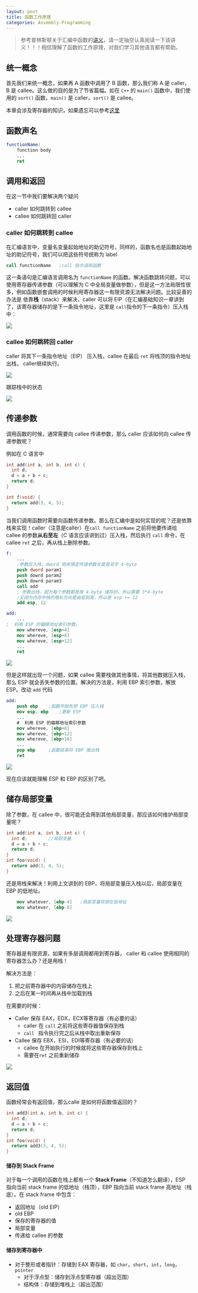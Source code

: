```yaml
---
layout: post
title: 函数工作原理
categories: Assembly-Programming
---
```



> 参考普林斯顿关于汇编中函数的[讲义](http://www.cs.princeton.edu/courses/archive/spr11/cos217/lectures/15AssemblyFunctions.pdf)，请一定抽空认真阅读一下该讲义！！！相信理解了函数的工作原理，对我们学习其他语言都有帮助。

## 统一概念

首先我们来统一概念，如果再 A 函数中调用了 B 函数，那么我们称 A 是 caller，B 是 callee。这么做的目的是为了节省篇幅。如在 `C++` 的 `main()` 函数中，我们使用的 `sort()` 函数，`main()` 是 caller，`sort()` 是 callee。

本章会涉及寄存器的知识，如果遗忘可以参考[这里](http://hychn.github.io/assembly-programming/1.3-%E6%B1%87%E7%BC%96%E5%9F%BA%E7%A1%80%E7%9F%A5%E8%AF%86/#section-2)


## 函数声名

```nasm
functionName:
	function body
	...
	ret

```


## 调用和返回

在这一节中我们要解决两个疑问

+ caller 如何跳转到 callee
+ callee 如何跳转回 caller

### caller 如何跳转到 callee

在汇编语言中，变量名变量起始地址的助记符号，同样的，函数名也是函数起始地址的助记符号，我们可以把这些符号统称为 label

```nasm
call functionName	;call 指令调用函数
```

这一条语句是汇编语言调用名为 `functionName` 的函数。解决函数跳转问题，可以使用寄存器传递参数（可以理解为 C 中全局变量做参数），但是这一方法局限性很多，例如函数嵌套调用的时候利用寄存器这一有限资源无法解决问题。比较妥善的办法是 依靠**栈**（stack）来解决，caller 可以将 EIP（在汇编基础知识一章讲到了，该寄存器储存的是下一条指令地址，这里是 `call`指令的下一条指令）压入栈中：

![](https://raw.githubusercontent.com/hychn/hychn.github.io/master/img/asm6.png)



### callee 如何跳转回 caller

caller 将其下一条指令地址（EIP） 压入栈，callee 在最后 `ret` 将栈顶的指令地址出栈， caller继续执行。

![](https://raw.githubusercontent.com/hychn/hychn.github.io/master/img/asm7.png)

跟踪栈中的状态

![](https://raw.githubusercontent.com/hychn/hychn.github.io/master/img/asm8.png)



## 传递参数

调用函数的时候，通常需要向 callee 传递参数，那么 caller 应该如何向 callee 传递参数呢？

例如在 C 语言中

```c
int add(int a, int b, int c) {
  int d;
  d = a + b + c;
  return d; 
}

int f(void) {
  return add(3, 4, 5);
}
```

当我们调用函数时需要向函数传递参数。那么在汇编中是如何实现的呢？还是依靠栈来实现！caller（注意是caller）在`call functionName` 之前将他要传递给 callee 的参数**从右至左**（C 语言应该讲到过）压入栈，然后执行 `call` 命令，在 callee `ret` 之后，再从栈上删除参数。

```nasm
f:
	...
	;参数压入栈，dword 用来限定传递参数长度是双字 4-byte
	push dword param1
	push dowrd param2
	push dowrd param3
	call add
	; 参数出栈，因为每个参数都是用 4-byte 储存的，所以需要 3*4-byte
	;又因为内存中栈的增长方向是由低到高，所以是 esp += 12
	add esp, 12 	

add:
	...
;  利用 ESP 的偏移地址索引参数。 
	mov whereve, [esp+4]		
	mov whereve, [esp+8]
	mov whereve, [esp+12]
	...
	ret
```



![](https://raw.githubusercontent.com/hychn/hychn.github.io/master/img/asm9.png)

但是这样就出现一个问题，如果 callee 需要栈做其他事情，将其他数据压入栈，那么 ESP 就会丢失参数的位置。解决的方法是，利用 EBP 索引参数，解放 ESP。改动 `add` 代码

```nasm
add:
	push ebp	;函数开始先把 EBP 压入栈
	mov esp, ebp	;更新 ESP
	...
	#  利用 ESP 的偏移地址索引参数
	mov whereve, [ebp+8]
	mov whereve, [ebp+12]
	mov whereve, [ebp+16]
	...
	pop ebp		;函数结束将 EBP 推出栈
	ret
```



![](https://raw.githubusercontent.com/hychn/hychn.github.io/master/img/asm10.png)

现在应该就能理解 ESP 和 EBP 的区别了吧。

## 储存局部变量

除了参数，在 callee 中，很可能还会用到其他局部变量，那应该如何维护局部变量呢？

```c
int add(int a, int b, int c) {
  int d;		//局部变量
  d = a + b + c;
  return d; 
}
int foo(void) {
  return add(3, 4, 5);
}
```

还是用栈来解决！利用上文讲到的 EBP，将局部变量压入栈以后，局部变量在 EBP 的低地址。

```nasm
	mov whatever, [ebp-4]	;局部变量存放在低地址
	mov whatever, [ebp-8]
```

![](https://raw.githubusercontent.com/hychn/hychn.github.io/master/img/asm11.png)



## 处理寄存器问题

寄存器是有限资源，如果有多层调用都用到寄存器， caller 和 callee 使用相同的寄存器怎么办？还是用栈！

解决方法是：

1. 把之前寄存器中的内容储存在栈上
2. 之后在某一时间再从栈中加载到栈

在需要的时候：

+ Caller 保存 EAX，EDX，ECX等寄存器（有必要的话）
  + caller 在 `call` 之前将这些寄存器值保存到栈
  + `call ` 指令执行完之后从栈中取出重新保存
+ Callee 保存 EBX，ESI，EDI等寄存器（有必要的话）
  + callee 在开始执行的时候就将这些寄存器保存到栈上
  + 需要在`ret` 之前重新储存

![](https://raw.githubusercontent.com/hychn/hychn.github.io/master/img/asm12.png)

## 返回值

函数经常会有返回值，那么calle 是如何将函数值返回的？ 

```c
int add3(int a, int b, int c) {
  int d;
  d = a + b + c;
  return d;
}
int foo(void) {
  return add3(3, 4, 5);
}
```

#### 储存到 Stack Frame

对于每一个调用的函数在栈上都有一个 **Stack Frame**（不知道怎么翻译），ESP 指向当前 stack frame 的低地址（栈顶），EBP 指向当前 stack frame 高地址（栈底）。在 stack frame 中包含：

+ 返回地址（old EIP）
+ old EBP
+ 保存的寄存器的值
+ 局部变量
+ 传递给 callee 的参数

#### 储存到寄存器中

+ 对于整形或者指针：存储到 EAX 寄存器，如 `char`，`short`，`int`，`long`，`pointer`
  + 对于浮点型：储存到浮点型寄存器（超出范围）
  + 结构体：存储到堆栈上（超出范围）



